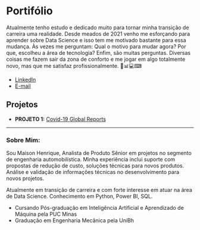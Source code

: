 # Portifólio

Atualmente tenho estudo e dedicado muito para tornar minha transição de carreira uma realidade. Desde meados de 2021 venho me esforçando para aprender sobre Data Science e isso tem me motivado bastante para essa mudança. Às vezes me perguntam: Qual o motivo para mudar agora? Por que, escolheu a área de tecnologia? Enfim, são muitas perguntas. Diversas coisas me fazem sair da zona de conforto e me jogar em algo totalmente novo, mas que me satisfaz profissionalmente. 🚀📊💻⌨


* [LinkedIn](https://www.linkedin.com/in/maison-henrique/)
* [E-mail](maisonhenrique@gmail.com)


## Projetos

* **PROJETO 1:** [Covid-19 Global Reports]()

---

### Sobre Mim:

Sou Maison Henrique, Analista de Produto Sênior em projetos no segmento de engenharia automobilística. Minha experiência inclui suporte com propostas de redução de custo, soluções técnicas para novos produtos. Análise e validação de informações técnicas no desenvolvimento para novos projetos. 

Atualmente em transição de carreira e com forte interesse em atuar na área de Data Science. Conhecimento em Python, Power BI, SQL.

* Cursando Pós-graduação em Inteligência Artificial e Aprendizado de Máquina pela PUC Minas
* Graduação em Engenharia Mecânica pela UniBh
